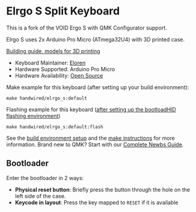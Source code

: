 # Elrgo S Split Keyboard

This is a fork of the VOID Ergo S with QMK Configurator support.

Elrgo S uses 2x Arduino Pro Micro (ATmega32U4) with 3D printed case.
 
[Building guide, models for 3D printing](https://github.com/Eloren1/Elrgo_S)

* Keyboard Maintainer: [Eloren](https://github.com/Eloren1)
* Hardware Supported: Arduino Pro Micro
* Hardware Availability: [Open Source](https://github.com/Eloren1/Elrgo_S)

Make example for this keyboard (after setting up your build environment):

    make handwired/elrgo_s:default

Flashing example for this keyboard ([after setting up the bootloadHID flashing environment](https://docs.qmk.fm/#/flashing_bootloadhid))

    make handwired/elrgo_s:default:flash

See the [build environment setup](https://docs.qmk.fm/#/getting_started_build_tools) and the [make instructions](https://docs.qmk.fm/#/getting_started_make_guide) for more information. Brand new to QMK? Start with our [Complete Newbs Guide](https://docs.qmk.fm/#/newbs).

## Bootloader

Enter the bootloader in 2 ways:

* **Physical reset button**: Briefly press the button through the hole on the left side of the case.
* **Keycode in layout**: Press the key mapped to `RESET` if it is available
